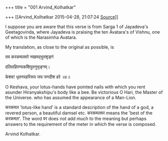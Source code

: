 +++
title = "001 Arvind_Kolhatkar"

+++
[[Arvind_Kolhatkar	2015-04-28, 21:07:24 [Source](https://groups.google.com/g/samskrita/c/yl1oWecqZbI)]]



I suppose you are aware that this verse is from Sarga 1 of Jayadeva's Geetagovinda, where Jayadeva is praising the ten Avatara's of Vishnu, one of which is the Narasimha Avatara.

  

My translation, as close to the original as possible, is

  

तव करकमलवरे नखमद्भुतशृङ्गं

दलितहिरण्यकशिपुतनुभृङ्गम्।

केशव! धृतनरहरिरूप जय जगदीश हरे ॥४॥

O Keshava, your lotus-hands have pointed nails with which you rent asunder Hiranyakshipu's body like a bee. Be victorious O Hari, the Master of the Universe. who has assumed the appearance of a Man-Lion.

  

करकमल 'lotus-like hand' is a standard description of the hand of a god, a revered person, a beautiful damsel etc. करकमलवर means the 'best of the करकमल'. The word वर does not add much to the meaning but perhaps answers to the requirement of the meter in which the verse is composed.  

  

Arvind Kolhatkar.


